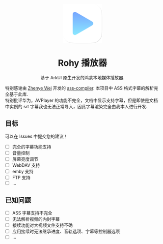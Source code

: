 <p align="center"><img src="./AppScope/resources/base/media/app_icon.png" style="width: 128px; height: 128px;"  alt="logo"></p>
<h1 align="center">Rohy 播放器</h1>
<p align="center">基于 ArkUI 原生开发的鸿蒙本地媒体播放器.</p>

特别感谢由 [Zhenye Wei](https://github.com/weizhenye) 开发的 [ass-compiler](https://github.com/weizhenye/ass-compiler). 本项目中 ASS 格式字幕的解析完全基于此库. \
特别批评华为，AVPlayer 的功能不完全，文档中显示支持字幕，但是即使是文档中实例的 srt 字幕我也无法正常导入，因此字幕渲染完全由我本人进行开发.

## 目标
可以在 Issues 中提交您的建议！
- [ ] 完全的字幕功能支持
- [ ] 音量控制
- [ ] 屏幕亮度调节
- [ ] WebDAV 支持
- [ ] emby 支持
- [ ] FTP 支持
- [ ] ...

## 已知问题
- [ ] ASS 字幕支持不完全
- [ ] 无法解析视频的内封字幕
- [ ] 接续功能对大视频文件支持不确
- [ ] 应用接续时无法继承进度、音轨选项、字幕等控制器选项
- [ ] ...
